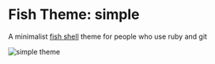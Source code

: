 # Fish Theme: simple

A minimalist [fish shell](http://fishshell.com/) theme for people who use ruby and git

![simple theme](https://raw.github.com/paveldruzyak/simple-fish/master/simple-fish_preview.png)
